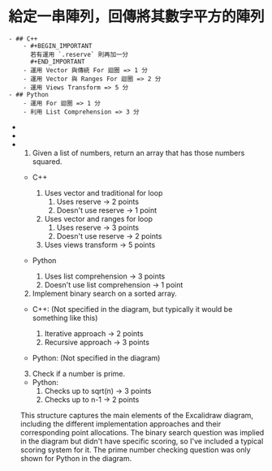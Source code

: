 # 給定一串陣列，回傳將其數字平方的陣列
	- ## C++
		- #+BEGIN_IMPORTANT
		  若有運用 `.reserve` 則再加一分
		  #+END_IMPORTANT
		- 運用 Vector 與傳統 For 迴圈 => 1 分
		- 運用 Vector 與 Ranges For 迴圈 => 2 分
		- 運用 Views Transform => 5 分
	- ## Python
		- 運用 For 迴圈 => 1 分
		- 利用 List Comprehension => 3 分
-
-
- 1. Given a list of numbers, return an array that has those numbers squared.
  
  * C++
     1. Uses vector and traditional for loop
        1. Uses reserve -> 2 points
        2. Doesn't use reserve -> 1 point
     2. Uses vector and ranges for loop
        1. Uses reserve -> 3 points
        2. Doesn't use reserve -> 2 points
     3. Uses views transform -> 5 points
  
  * Python
     1. Uses list comprehension -> 3 points
     2. Doesn't use list comprehension -> 1 point
  
  2. Implement binary search on a sorted array.
  * C++: (Not specified in the diagram, but typically it would be something like this)
     1. Iterative approach -> 2 points
     2. Recursive approach -> 3 points
  
  * Python: (Not specified in the diagram)
  
  3. Check if a number is prime.
  * Python:
     1. Checks up to sqrt(n) -> 3 points
     2. Checks up to n-1 -> 2 points
  
  This structure captures the main elements of the Excalidraw diagram, including the different implementation approaches and their corresponding point allocations. The binary search question was implied in the diagram but didn't have specific scoring, so I've included a typical scoring system for it. The prime number checking question was only shown for Python in the diagram.